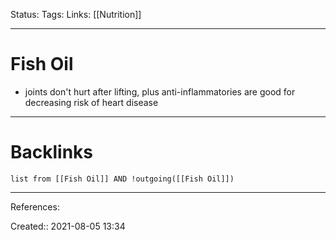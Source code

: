 Status: 
Tags: 
Links: [[Nutrition]]
___
# Fish Oil
- joints don't hurt after lifting, plus anti-inflammatories are good for decreasing risk of heart disease
___
# Backlinks
```dataview
list from [[Fish Oil]] AND !outgoing([[Fish Oil]])
```
___
References:

Created:: 2021-08-05 13:34
